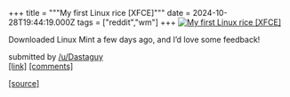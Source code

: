 +++
title = """My first Linux rice [XFCE]"""
date = 2024-10-28T19:44:19.000Z
tags = ["reddit","wm"]
+++
[![My first Linux rice [XFCE]](https://preview.redd.it/0bafb7pcwjxd1.jpeg?width=640&crop=smart&auto=webp&s=4d3999a716c8d40ad9270c334bc21ee627744695 "My first Linux rice [XFCE]")](https://www.reddit.com/r/unixporn/comments/1geb7wo/my_first_linux_rice_xfce/)

Downloaded Linux Mint a few days ago, and I’d love some feedback!

submitted by [/u/Dastaguy](https://www.reddit.com/user/Dastaguy)  
[\[link\]](https://i.redd.it/0bafb7pcwjxd1.jpeg) [\[comments\]](https://www.reddit.com/r/unixporn/comments/1geb7wo/my_first_linux_rice_xfce/)

[[source]](https://www.reddit.com/r/unixporn/comments/1geb7wo/my_first_linux_rice_xfce/)

